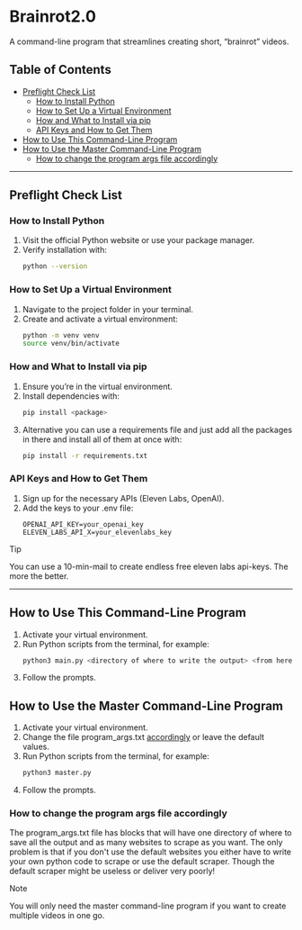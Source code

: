 # Brainrot2.0

A command-line program that streamlines creating short, “brainrot” videos.

## Table of Contents
- [Preflight Check List](#preflight-check-list)
  - [How to Install Python](#how-to-install-python)
  - [How to Set Up a Virtual Environment](#how-to-set-up-a-virtual-environment)
  - [How and What to Install via pip](#how-and-what-to-install-via-pip)
  - [API Keys and How to Get Them](#api-keys-and-how-to-get-them)
- [How to Use This Command-Line Program](#how-to-use-this-command-line-program)
- [How to Use the Master Command-Line Program](#how-to-use-the-master-command-line-program)
   - [How to change the program args file accordingly](#how-to-change-the-program-args-file-accordingly)

---

## Preflight Check List

### How to Install Python
1. Visit the official Python website or use your package manager.  
2. Verify installation with:  
   ```bash
   python --version
   ```

### How to Set Up a Virtual Environment
1. Navigate to the project folder in your terminal.  
2. Create and activate a virtual environment:  
   ```bash
   python -m venv venv
   source venv/bin/activate
   ```

### How and What to Install via pip
1. Ensure you’re in the virtual environment.  
2. Install dependencies with:  
   ```bash
   pip install <package>
   ```
3. Alternative you can use a requirements file and just add all the packages in there and install all of them at once with:
   ```bash
   pip install -r requirements.txt
   ```

### API Keys and How to Get Them
1. Sign up for the necessary APIs (Eleven Labs, OpenAI).  
2. Add the keys to your .env file:
   ```
   OPENAI_API_KEY=your_openai_key
   ELEVEN_LABS_API_X=your_elevenlabs_key
   ```
> [!TIP]
> You can use a 10-min-mail to create endless free eleven labs api-keys. The more the better.

---

## How to Use This Command-Line Program
1. Activate your virtual environment.
2. Run Python scripts from the terminal, for example:  
   ```bash
   python3 main.py <directory of where to write the output> <from here on only args are websites to scrape> ...
   ```
3. Follow the prompts.


## How to Use the Master Command-Line Program
1. Activate your virtual environment.
2. Change the file program_args.txt [accordingly](#how-to-change-the-program-args-file-accordingly) or leave the default values.
3. Run Python scripts from the terminal, for example:  
   ```bash
   python3 master.py
   ```
4. Follow the prompts.

### How to change the program args file accordingly
The program_args.txt file has blocks that will have one directory of where to save all the output and as many websites to scrape as you want.
The only problem is that if you don't use the default websites you either have to write your own python code to scrape or use the default scraper.
Though the default scraper might be useless or deliver very poorly!

> [!NOTE]
> You will only need the master command-line program if you want to create multiple videos in one go.
